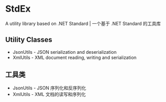 # StdEx
A utility library based on .NET Standard | 一个基于 .NET Standard 的工具库

## Utility Classes
- JsonUtils - JSON serialization and deserialization
- XmlUtils - XML document reading, writing and serialization

## 工具类
- JsonUtils - JSON 序列化和反序列化
- XmlUtils - XML 文档的读写和序列化
